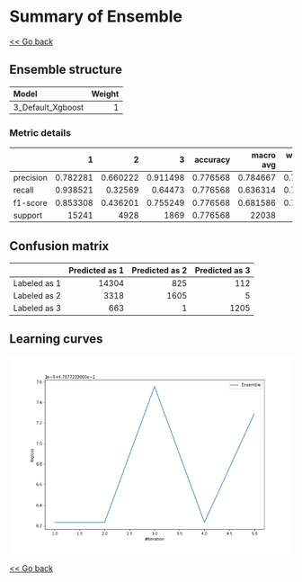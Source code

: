 # Summary of Ensemble

[<< Go back](../README.md)


## Ensemble structure
| Model             |   Weight |
|:------------------|---------:|
| 3_Default_Xgboost |        1 |

### Metric details
|           |            1 |           2 |           3 |   accuracy |    macro avg |   weighted avg |   logloss |
|:----------|-------------:|------------:|------------:|-----------:|-------------:|---------------:|----------:|
| precision |     0.782281 |    0.660222 |    0.911498 |   0.776568 |     0.784667 |       0.765945 |  0.478772 |
| recall    |     0.938521 |    0.32569  |    0.64473  |   0.776568 |     0.636314 |       0.776568 |  0.478772 |
| f1-score  |     0.853308 |    0.436201 |    0.755249 |   0.776568 |     0.681586 |       0.751721 |  0.478772 |
| support   | 15241        | 4928        | 1869        |   0.776568 | 22038        |   22038        |  0.478772 |


## Confusion matrix
|              |   Predicted as 1 |   Predicted as 2 |   Predicted as 3 |
|:-------------|-----------------:|-----------------:|-----------------:|
| Labeled as 1 |            14304 |              825 |              112 |
| Labeled as 2 |             3318 |             1605 |                5 |
| Labeled as 3 |              663 |                1 |             1205 |

## Learning curves
![Learning curves](learning_curves.png)

[<< Go back](../README.md)
